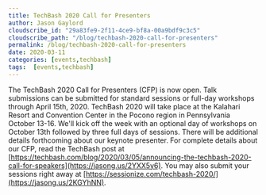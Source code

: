 ```yaml
---
title: TechBash 2020 Call for Presenters
author: Jason Gaylord
cloudscribe_id: "29a83fe9-2f11-4ce9-bf8a-00a9bdf9c3c5"
cloudscribe_path: "/blog/techbash-2020-call-for-presenters"
permalink: /blog/techbash-2020-call-for-presenters
date: 2020-03-11
categories: [events,techbash]
tags:  [events,techbash]
---
```


The TechBash 2020 Call for Presenters (CFP) is now open. Talk submissions can be submitted for standard sessions or full-day workshops through April 15th, 2020. TechBash 2020 will take place at the Kalahari Resort and Convention Center in the Pocono region in Pennsylvania October 13-16. We'll kick off the week with an optional day of workshops on October 13th followed by three full days of sessions. There will be additional details forthcoming about our keynote presenter. For complete details about our CFP, read the TechBash post at [https://techbash.com/blog/2020/03/05/announcing-the-techbash-2020-call-for-speakers](https://jasong.us/2YXX5y6). You may also submit your sessions right away at [https://sessionize.com/techbash-2020/](https://jasong.us/2KGYhNN).